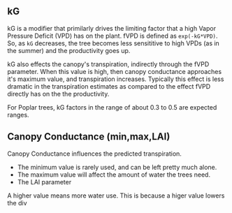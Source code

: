 ## kG 

kG is a modifier that primilarly drives the limiting factor that a high Vapor Pressure Deficit (VPD) has on the 
plant.  fVPD is defined as ```exp(-kG*VPD)```.  So, as ```kG``` decreases, the tree becomes less sensititive 
to high VPDs (as in the summer) and the productivity goes up.

kG also effects the canopy's transpiration, indirectly through the fVPD parameter.  When this value is high, then
canopy conductance approaches it's maximum value, and transpiration increases.  Typically this effect is less dramatic
in the transpiration estimates as compared to the effect fVPD directly has on the the productivity.

For Poplar trees, kG factors in the range of about 0.3 to 0.5 are expected ranges.

## Canopy Conductance (min,max,LAI)

Canopy Conductance influences the predicted transpiration.  

* The minimum value is rarely used, and can be left pretty much alone.
* The maximum value will affect the amount of water the trees need.  
* The LAI parameter 

A higher value means more water use.  This is because a higer value lowers the div

